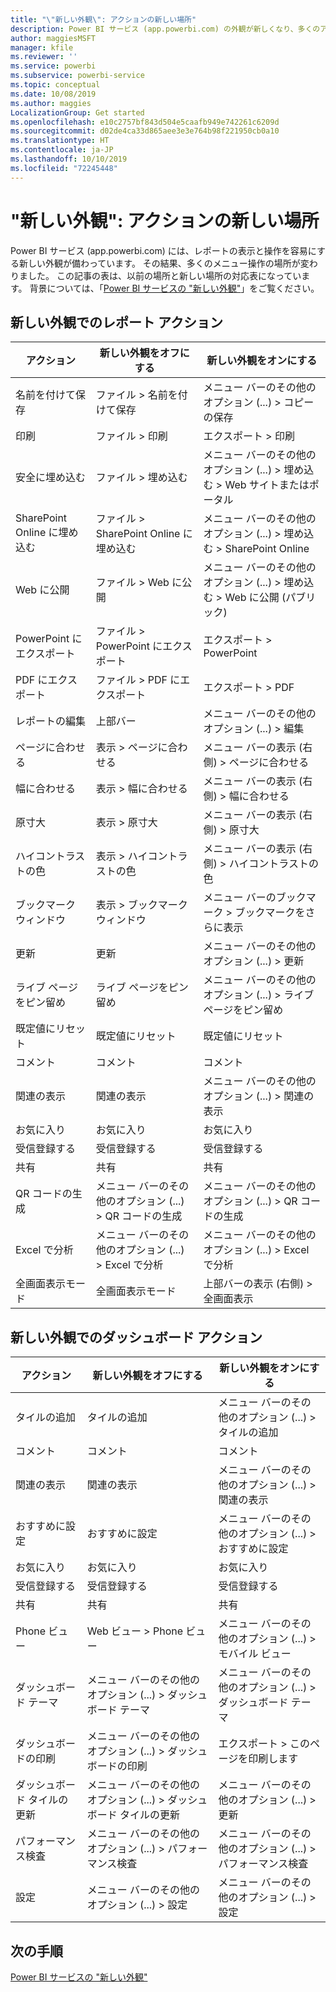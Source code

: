 ```yaml
---
title: "\"新しい外観\": アクションの新しい場所"
description: Power BI サービス (app.powerbi.com) の外観が新しくなり、多くのアクションの場所が変わりました。 この記事には、以前の場所と新しい場所の対応表を記載しています。
author: maggiesMSFT
manager: kfile
ms.reviewer: ''
ms.service: powerbi
ms.subservice: powerbi-service
ms.topic: conceptual
ms.date: 10/08/2019
ms.author: maggies
LocalizationGroup: Get started
ms.openlocfilehash: e10c2757bf843d504e5caafb949e742261c6209d
ms.sourcegitcommit: d02de4ca33d865aee3e3e764b98f221950cb0a10
ms.translationtype: HT
ms.contentlocale: ja-JP
ms.lasthandoff: 10/10/2019
ms.locfileid: "72245448"
---
```

# <a name="the-new-look-where-did-the-actions-go"></a>"新しい外観": アクションの新しい場所

Power BI サービス (app.powerbi.com) には、レポートの表示と操作を容易にする新しい外観が備わっています。 その結果、多くのメニュー操作の場所が変わりました。 この記事の表は、以前の場所と新しい場所の対応表になっています。 背景については、「[Power BI サービスの "新しい外観"](service-new-look.md)」をご覧ください。

## <a name="report-actions-in-the-new-look"></a>新しい外観でのレポート アクション

|アクション  |新しい外観をオフにする  |新しい外観をオンにする  |
|---------|---------|---------|
| 名前を付けて保存 | ファイル > 名前を付けて保存  | メニュー バーのその他のオプション (...) > コピーの保存 |
| 印刷 | ファイル > 印刷 | エクスポート > 印刷 |
| 安全に埋め込む | ファイル > 埋め込む | メニュー バーのその他のオプション (...) > 埋め込む > Web サイトまたはポータル |
| SharePoint Online に埋め込む | ファイル > SharePoint Online に埋め込む | メニュー バーのその他のオプション (...) > 埋め込む > SharePoint Online |
| Web に公開 | ファイル > Web に公開 | メニュー バーのその他のオプション (...) > 埋め込む > Web に公開 (パブリック) |
| PowerPoint にエクスポート | ファイル > PowerPoint にエクスポート | エクスポート > PowerPoint |
| PDF にエクスポート | ファイル > PDF にエクスポート | エクスポート > PDF |
|レポートの編集  | 上部バー   | メニュー バーのその他のオプション (...) > 編集 |
| ページに合わせる | 表示 > ページに合わせる | メニュー バーの表示 (右側) > ページに合わせる |
| 幅に合わせる | 表示 > 幅に合わせる | メニュー バーの表示 (右側) > 幅に合わせる |
| 原寸大 | 表示 > 原寸大 | メニュー バーの表示 (右側) > 原寸大 |
| ハイコントラストの色 | 表示 > ハイコントラストの色 | メニュー バーの表示 (右側) > ハイコントラストの色 |
| ブックマーク ウィンドウ | 表示 > ブックマーク ウィンドウ |  メニュー バーのブックマーク > ブックマークをさらに表示 |
| 更新 | 更新 | メニュー バーのその他のオプション (...) > 更新 |
| ライブ ページをピン留め | ライブ ページをピン留め | メニュー バーのその他のオプション (...) > ライブ ページをピン留め |
| 既定値にリセット | 既定値にリセット | 既定値にリセット |
| コメント | コメント | コメント |
| 関連の表示 | 関連の表示 | メニュー バーのその他のオプション (...) > 関連の表示 |
| お気に入り | お気に入り | お気に入り |
| 受信登録する | 受信登録する |受信登録する |
| 共有 | 共有 | 共有 |
| QR コードの生成 | メニュー バーのその他のオプション (...) > QR コードの生成 | メニュー バーのその他のオプション (...) > QR コードの生成 |
| Excel で分析 | メニュー バーのその他のオプション (...) > Excel で分析 | メニュー バーのその他のオプション (...) > Excel で分析 |
| 全画面表示モード | 全画面表示モード | 上部バーの表示 (右側) > 全画面表示 |

## <a name="dashboard-actions-in-the-new-look"></a>新しい外観でのダッシュボード アクション

|アクション  |新しい外観をオフにする  |新しい外観をオンにする  |
|---------|---------|---------|
| タイルの追加 | タイルの追加 | メニュー バーのその他のオプション (...) > タイルの追加 |
| コメント | コメント | コメント |
| 関連の表示 | 関連の表示 | メニュー バーのその他のオプション (...) > 関連の表示 |
| おすすめに設定 | おすすめに設定| メニュー バーのその他のオプション (...) > おすすめに設定|
| お気に入り | お気に入り | お気に入り |
| 受信登録する | 受信登録する |受信登録する |
| 共有 | 共有 | 共有 |
| Phone ビュー | Web ビュー > Phone ビュー | メニュー バーのその他のオプション (...) > モバイル ビュー |
| ダッシュボード テーマ | メニュー バーのその他のオプション (...) > ダッシュボード テーマ | メニュー バーのその他のオプション (...) > ダッシュボード テーマ |
| ダッシュボードの印刷 | メニュー バーのその他のオプション (...) > ダッシュボードの印刷 | エクスポート > このページを印刷します |
| ダッシュボード タイルの更新 | メニュー バーのその他のオプション (...) > ダッシュボード タイルの更新 | メニュー バーのその他のオプション (...) > 更新 |
| パフォーマンス検査 | メニュー バーのその他のオプション (...) > パフォーマンス検査 | メニュー バーのその他のオプション (...) > パフォーマンス検査 |
| 設定 | メニュー バーのその他のオプション (...) > 設定 | メニュー バーのその他のオプション (...) > 設定 |

## <a name="next-steps"></a>次の手順

[Power BI サービスの "新しい外観"](service-new-look.md)
